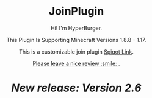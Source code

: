 <h1 align='center'> JoinPlugin </h1>
<p align='center'>
Hi! I'm HyperBurger.

<p align="center"> This Plugin Is Supporting Minecraft Versions 1.8.8 - 1.17.


</p>
<p align='center'>This is a customizable join plugin <a href="https://www.spigotmc.org/resources/join-plugin%E2%98%84%EF%B8%8F-permission-group-join-messages-%E2%9C%A8-motd-maintenance-vanish-mode-1-8-1-17-%E2%9C%85.93449/">Spigot Link</a>.</p>
<p align='center'> <a href="https://www.spigotmc.org/resources/join-plugin%E2%98%84%EF%B8%8F-permission-group-join-messages-%E2%9C%A8-motd-maintenance-vanish-mode-1-8-1-17-%E2%9C%85.93449/">Please leave a nice review :smile: </a>.</p>

<h1 align='center'><i>New release: Version 2.6</i></h1>
